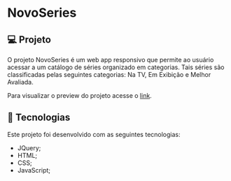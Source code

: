 # NovoSeries

## 💻 Projeto

O projeto NovoSeries é um web app responsivo que permite ao usuário acessar a um catálogo de séries organizado em categorias.
Tais séries são classificadas pelas seguintes categorias: Na TV, Em Exibição e Melhor Avaliada.

Para visualizar o preview do projeto acesse o [link](https://jocelin79.github.io/NovoSeries/).

## 🚀 Tecnologias

Este projeto foi desenvolvido com as seguintes tecnologias:
- JQuery;
- HTML;
- CSS;
- JavaScript;
